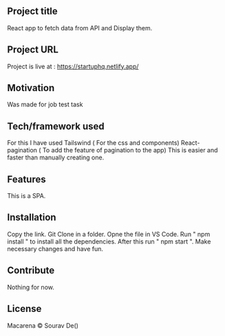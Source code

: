 ## Project title
React app to fetch data from API and Display them.

## Project URL
Project is live at : https://startuphq.netlify.app/

## Motivation
Was made for job test task

## Tech/framework used
For this I have used
Tailswind ( For the css and components)
React-pagination ( To add the feature of pagination to the app) This is easier and faster than manually creating one.

## Features
This is a SPA.

## Installation
Copy the link.
Git Clone in a folder.
Opne the file in VS Code.
Run " npm install " to install all the dependencies.
After this run " npm start ".
Make necessary changes and have fun.

## Contribute
Nothing for now.

## License
Macarena
© Sourav De()
